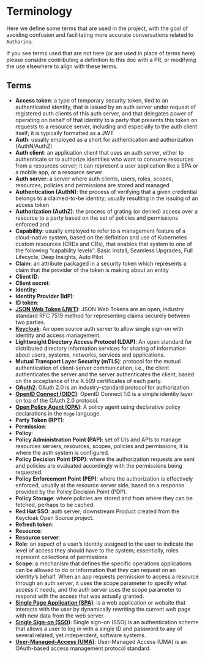 # Terminology
Here we define some terms that are used in the project, with the goal of avoiding confusion and facilitating more
accurate conversations related to `Authorino`.

If you see terms used that are not here (or are used in place of terms here) please considre contributing a definition
to this doc with a PR, or modifying the use elsewhere to align with these terms.

## Terms
* **Access token**: a type of temporary security token, tied to an authenticated identity, that is issued by an auth 
  server under request of registered auth clients of this auth server, and that delegates power of operating on 
  behalf of that identity to a party that presents this token on requests to a resource server, including and 
  especially to the auth client itself; it is typically formatted as a JWT
* **Auth**: usually employed as a short for authentication and authorization (AuthN/AuthZ)
* **Auth client**: an application client that uses an auth server, either to authenticate or to authorize identities 
  who want to consume resources from a resources server; it can represent a user application like a SPA or a mobile 
  app, or a resource server
* **Auth server**: a server where auth clients, users, roles, scopes, resources, policies and permissions are stored and 
  managed
* **Authentication (AuthN)**: the process of verifying that a given credential belongs to a claimed-to-be identity; 
  usually resulting in the issuing of an access token
* **Authorization (AuthZ)**: the process of grating (or denied) access over a resource to a party based on the set of 
  policies and permissions enforced and
* **Capability**: usually employed to refer to a management feature of a cloud-native system, based on the definition 
  and use of Kubernetes custom resources (CRDs and CRs), that enables that system to one of the following 
  “capability levels”: Basic Install, Seamless Upgrades, Full Lifecycle, Deep Insights, Auto Pilot
* **Claim**: an attribute packaged in a security token which represents a claim that the provider of the token is making 
  about an entity
* **Client ID**:
* **Client secret**:
* **Identity**:
* **Identity Provider (IdP)**:
* **ID token**:
* **[JSON Web Token (JWT)](https://jwt.io/)**: JSON Web Tokens are an open, industry standard RFC 7519 method for 
  representing claims securely between two parties.
* **[Keycloak](https://www.keycloak.org/)**: An open source auth server to allow single sign-on with identity 
  and access management.
* **Lightweight Directory Access Protocol (LDAP)**: An open standard for distributed directory information services for 
  sharing of information about users, systems, networks, services and applications.
* **Mutual Transport Layer Security (mTLS)**: protocol for the mutual authentication of client-server communication, 
  i.e., the client authenticates the server and the server authenticates the client, based on the acceptance of 
  the X.509 certificates of each party.
* **[OAuth2](https://oauth.net/2/)**: OAuth 2.0 is an industry-standard protocol for authorization.
* **[OpenID Connect (OIDC)](https://openid.net/connect/)**: OpenID Connect 1.0 is a simple identity layer on top of 
  the OAuth 2.0 protocol.
* **[Open Policy Agent (OPA)](https://www.openpolicyagent.org/)**: A policy agent using declarative policy declarations
  in the `Rego` language.
* **Party Token (RPT)**:
* **Permission**:
* **Policy**:
* **Policy Administration Point (PAP)**: set of UIs and APIs to manage resources servers, resources, scopes, policies 
  and permissions; it is where the auth system is configured.
* **Policy Decision Point (PDP)**: where the authorization requests are sent and policies are evaluated accordingly with 
  the permissions being requested.
* **Policy Enforcement Point (PEP)**: where the authorization is effectively enforced, usually at the resource server 
  side, based on a response provided by the Policy Decision Point (PDP).
* **Policy Storage**: where policies are stored and from where they can be fetched, perhaps to be cached.
* **Red Hat SSO**: auth server; downstream Product created from the Keycloak Open Source project.
* **Refresh token**:
* **Resource**:
* **Resource server**:
* **Role**: an aspect of a user’s identity assigned to the user to indicate the level of access they should have to the 
  system; essentially, roles represent collections of permissions
* **Scope**: a mechanism that defines the specific operations applications can be allowed to do or information that they 
  can request on an identity’s behalf. When an app requests permission to access a resource through an auth server, 
  it uses the scope parameter to specify what access it needs, and the auth server uses the scope parameter to respond 
  with the access that was actually granted.
* **[Single Page Application (SPA)](https://en.wikipedia.org/wiki/Single-page_application)**: is a web application or 
  website that interacts with the user by dynamically rewriting the current web page with new data from the web server.
* **[Single Sign-on (SSO)](https://en.wikipedia.org/wiki/Single_sign-on)**: Single sign-on (SSO) is an authentication 
  scheme that allows a user to log in with a single ID and password to any of several related, yet independent, software systems.
* **[User-Managed-Access (UMA)](https://en.wikipedia.org/wiki/User-Managed_Access)**: User-Managed Access (UMA) is an 
  OAuth-based access management protocol standard.